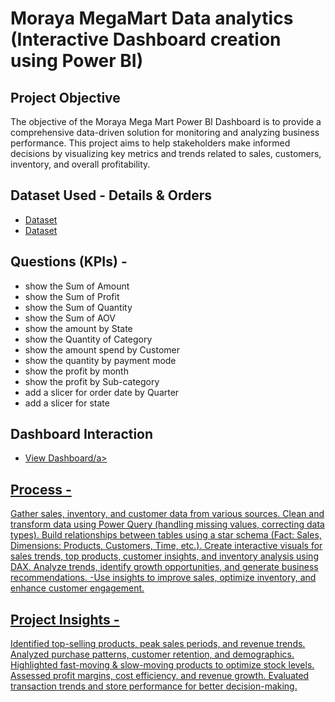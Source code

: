 # Moraya MegaMart Data analytics (Interactive Dashboard creation using Power BI)
## Project Objective
The objective of the Moraya Mega Mart Power BI Dashboard is to provide a comprehensive data-driven solution for monitoring and analyzing business performance. This project aims to help stakeholders make informed decisions by visualizing key metrics and trends related to sales, customers, inventory, and overall profitability.

## Dataset Used - Details & Orders
- <a href="https://github.com/nehaS785/Megamart_Dashboard_PowerBI/blob/main/Details.csv">Dataset<a>
- <a href="https://github.com/nehaS785/Megamart_Dashboard_PowerBI/blob/main/Orders.csv">Dataset<a>

## Questions  (KPIs) -
- show the Sum of Amount
- show the Sum of Profit
- show the Sum of Quantity
- show the Sum of AOV
- show the amount by State
- show the Quantity of Category
- show the amount spend by Customer
- show the quantity by payment mode
- show the profit by month
- show the profit by Sub-category
- add a slicer for order date by Quarter
- add a slicer for state

## Dashboard Interaction
- <a href="https://github.com/nehaS785/Megamart_Dashboard_PowerBI/blob/main/Moraya%20MegaMart_Neha_Sawant.pbix">View Dashboard/a>

## Process -
Gather sales, inventory, and customer data from various sources.
Clean and transform data using Power Query (handling missing values, correcting data types).
Build relationships between tables using a star schema (Fact: Sales, Dimensions: Products, Customers, Time, etc.).
Create interactive visuals for sales trends, top products, customer insights, and inventory analysis using DAX.
Analyze trends, identify growth opportunities, and generate business recommendations.
-Use insights to improve sales, optimize inventory, and enhance customer engagement.

## Project Insights -
Identified top-selling products, peak sales periods, and revenue trends.
Analyzed purchase patterns, customer retention, and demographics.
Highlighted fast-moving & slow-moving products to optimize stock levels.
Assessed profit margins, cost efficiency, and revenue growth.
Evaluated transaction trends and store performance for better decision-making.
